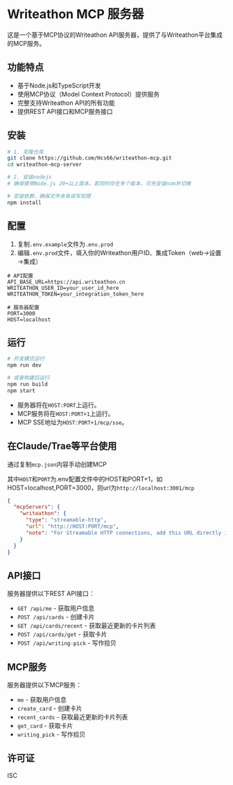 # Writeathon MCP 服务器

这是一个基于MCP协议的Writeathon API服务器，提供了与Writeathon平台集成的MCP服务。

## 功能特点

- 基于Node.js和TypeScript开发
- 使用MCP协议（Model Context Protocol）提供服务
- 完整支持Writeathon API的所有功能
- 提供REST API接口和MCP服务接口

## 安装

```bash
# 1. 克隆仓库
git clone https://github.com/Hcs66/writeathon-mcp.git
cd writeathon-mcp-server

# 2. 安装nodejs
# 确保使用Node.js 20+以上版本，若同时存在多个版本，可先安装nvm并切换

# 安装依赖，确保文件夹有读写权限
npm install
```

## 配置

1. 复制`.env.example`文件为`.env.prod`
2. 编辑`.env.prod`文件，填入你的Writeathon用户ID、集成Token（web→设置→集成）

```
# API配置
API_BASE_URL=https://api.writeathon.cn
WRITEATHON_USER_ID=your_user_id_here
WRITEATHON_TOKEN=your_integration_token_here

# 服务器配置
PORT=3000
HOST=localhost
```

## 运行

```bash
# 开发模式运行
npm run dev

# 或者构建后运行
npm run build
npm start
```

- 服务器将在`HOST:PORT`上运行。
- MCP服务将在`HOST:PORT+1`上运行。
- MCP SSE地址为`HOST:PORT+1/mcp/sse`。

## 在Claude/Trae等平台使用
通过复制`mcp.json`内容手动创建MCP

其中`HOST`和`PORT`为.env配置文件中的HOST和PORT+1，如HOST=localhost,PORT=3000，则url为`http://localhost:3001/mcp`

```json
{
  "mcpServers": {
    "writeathon": {
      "type": "streamable-http",
      "url": "http://HOST:PORT/mcp",
      "note": "For Streamable HTTP connections, add this URL directly in your MCP Client"
    }
  }
}
```

## API接口

服务器提供以下REST API接口：

- `GET /api/me` - 获取用户信息
- `POST /api/cards` - 创建卡片
- `GET /api/cards/recent` - 获取最近更新的卡片列表
- `POST /api/cards/get` - 获取卡片
- `POST /api/writing-pick` - 写作拾贝

## MCP服务

服务器提供以下MCP服务：

- `me` - 获取用户信息
- `create_card` - 创建卡片
- `recent_cards` - 获取最近更新的卡片列表
- `get_card` - 获取卡片
- `writing_pick` - 写作拾贝

## 许可证

ISC